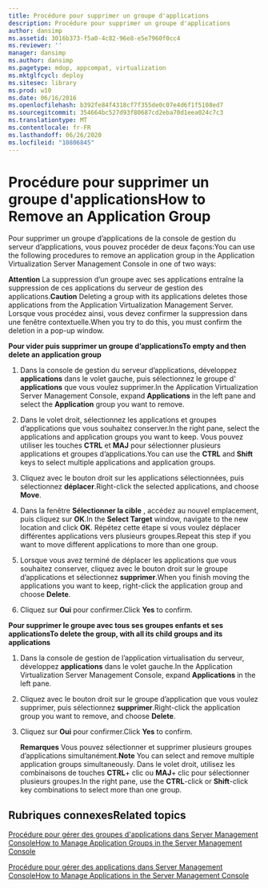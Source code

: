 ```yaml
---
title: Procédure pour supprimer un groupe d'applications
description: Procédure pour supprimer un groupe d'applications
author: dansimp
ms.assetid: 3016b373-f5a0-4c82-96e8-e5e7960f0cc4
ms.reviewer: ''
manager: dansimp
ms.author: dansimp
ms.pagetype: mdop, appcompat, virtualization
ms.mktglfcycl: deploy
ms.sitesec: library
ms.prod: w10
ms.date: 06/16/2016
ms.openlocfilehash: b392fe84f4318cf7f355de0c07e4d6f1f5108ed7
ms.sourcegitcommit: 354664bc527d93f80687cd2eba70d1eea024c7c3
ms.translationtype: MT
ms.contentlocale: fr-FR
ms.lasthandoff: 06/26/2020
ms.locfileid: "10806845"
---
```

# <span data-ttu-id="b6794-103">Procédure pour supprimer un groupe d'applications</span><span class="sxs-lookup"><span data-stu-id="b6794-103">How to Remove an Application Group</span></span>


<span data-ttu-id="b6794-104">Pour supprimer un groupe d’applications de la console de gestion du serveur d’applications, vous pouvez procéder de deux façons:</span><span class="sxs-lookup"><span data-stu-id="b6794-104">You can use the following procedures to remove an application group in the Application Virtualization Server Management Console in one of two ways:</span></span>

<span data-ttu-id="b6794-105">**Attention**  La suppression d’un groupe avec ses applications entraîne la suppression de ces applications du serveur de gestion des applications.</span><span class="sxs-lookup"><span data-stu-id="b6794-105">**Caution** Deleting a group with its applications deletes those applications from the Application Virtualization Management Server.</span></span> <span data-ttu-id="b6794-106">Lorsque vous procédez ainsi, vous devez confirmer la suppression dans une fenêtre contextuelle.</span><span class="sxs-lookup"><span data-stu-id="b6794-106">When you try to do this, you must confirm the deletion in a pop-up window.</span></span>

 

**<span data-ttu-id="b6794-107">Pour vider puis supprimer un groupe d’applications</span><span class="sxs-lookup"><span data-stu-id="b6794-107">To empty and then delete an application group</span></span>**

1.  <span data-ttu-id="b6794-108">Dans la console de gestion du serveur d’applications, développez **applications** dans le volet gauche, puis sélectionnez le groupe d' **applications** que vous voulez supprimer.</span><span class="sxs-lookup"><span data-stu-id="b6794-108">In the Application Virtualization Server Management Console, expand **Applications** in the left pane and select the **Application** group you want to remove.</span></span>

2.  <span data-ttu-id="b6794-109">Dans le volet droit, sélectionnez les applications et groupes d’applications que vous souhaitez conserver.</span><span class="sxs-lookup"><span data-stu-id="b6794-109">In the right pane, select the applications and application groups you want to keep.</span></span> <span data-ttu-id="b6794-110">Vous pouvez utiliser les touches **CTRL** et **MAJ** pour sélectionner plusieurs applications et groupes d’applications.</span><span class="sxs-lookup"><span data-stu-id="b6794-110">You can use the **CTRL** and **Shift** keys to select multiple applications and application groups.</span></span>

3.  <span data-ttu-id="b6794-111">Cliquez avec le bouton droit sur les applications sélectionnées, puis sélectionnez **déplacer**.</span><span class="sxs-lookup"><span data-stu-id="b6794-111">Right-click the selected applications, and choose **Move**.</span></span>

4.  <span data-ttu-id="b6794-112">Dans la fenêtre **Sélectionner la cible** , accédez au nouvel emplacement, puis cliquez sur **OK**.</span><span class="sxs-lookup"><span data-stu-id="b6794-112">In the **Select Target** window, navigate to the new location and click **OK**.</span></span> <span data-ttu-id="b6794-113">Répétez cette étape si vous voulez déplacer différentes applications vers plusieurs groupes.</span><span class="sxs-lookup"><span data-stu-id="b6794-113">Repeat this step if you want to move different applications to more than one group.</span></span>

5.  <span data-ttu-id="b6794-114">Lorsque vous avez terminé de déplacer les applications que vous souhaitez conserver, cliquez avec le bouton droit sur le groupe d’applications et sélectionnez **supprimer**.</span><span class="sxs-lookup"><span data-stu-id="b6794-114">When you finish moving the applications you want to keep, right-click the application group and choose **Delete**.</span></span>

6.  <span data-ttu-id="b6794-115">Cliquez sur **Oui** pour confirmer.</span><span class="sxs-lookup"><span data-stu-id="b6794-115">Click **Yes** to confirm.</span></span>

**<span data-ttu-id="b6794-116">Pour supprimer le groupe avec tous ses groupes enfants et ses applications</span><span class="sxs-lookup"><span data-stu-id="b6794-116">To delete the group, with all its child groups and its applications</span></span>**

1.  <span data-ttu-id="b6794-117">Dans la console de gestion de l’application virtualisation du serveur, développez **applications** dans le volet gauche.</span><span class="sxs-lookup"><span data-stu-id="b6794-117">In the Application Virtualization Server Management Console, expand **Applications** in the left pane.</span></span>

2.  <span data-ttu-id="b6794-118">Cliquez avec le bouton droit sur le groupe d’application que vous voulez supprimer, puis sélectionnez **supprimer**.</span><span class="sxs-lookup"><span data-stu-id="b6794-118">Right-click the application group you want to remove, and choose **Delete**.</span></span>

3.  <span data-ttu-id="b6794-119">Cliquez sur **Oui** pour confirmer.</span><span class="sxs-lookup"><span data-stu-id="b6794-119">Click **Yes** to confirm.</span></span>

    <span data-ttu-id="b6794-120">**Remarques**  Vous pouvez sélectionner et supprimer plusieurs groupes d’applications simultanément.</span><span class="sxs-lookup"><span data-stu-id="b6794-120">**Note** You can select and remove multiple application groups simultaneously.</span></span> <span data-ttu-id="b6794-121">Dans le volet droit, utilisez les combinaisons de touches **CTRL**+ clic ou **MAJ**+ clic pour sélectionner plusieurs groupes.</span><span class="sxs-lookup"><span data-stu-id="b6794-121">In the right pane, use the **CTRL**-click or **Shift**-click key combinations to select more than one group.</span></span>

     

## <span data-ttu-id="b6794-122">Rubriques connexes</span><span class="sxs-lookup"><span data-stu-id="b6794-122">Related topics</span></span>


[<span data-ttu-id="b6794-123">Procédure pour gérer des groupes d'applications dans Server Management Console</span><span class="sxs-lookup"><span data-stu-id="b6794-123">How to Manage Application Groups in the Server Management Console</span></span>](how-to-manage-application-groups-in-the-server-management-console.md)

[<span data-ttu-id="b6794-124">Procédure pour gérer des applications dans Server Management Console</span><span class="sxs-lookup"><span data-stu-id="b6794-124">How to Manage Applications in the Server Management Console</span></span>](how-to-manage-applications-in-the-server-management-console.md)

 

 






